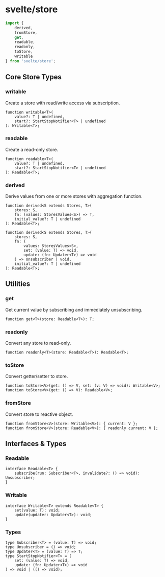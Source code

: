 # svelte/store

```js
import {
	derived,
	fromStore,
	get,
	readable,
	readonly,
	toStore,
	writable
} from 'svelte/store';
```

## Core Store Types

### writable
Create a store with read/write access via subscription.

```dts
function writable<T>(
	value?: T | undefined,
	start?: StartStopNotifier<T> | undefined
): Writable<T>;
```

### readable
Create a read-only store.

```dts
function readable<T>(
	value?: T | undefined,
	start?: StartStopNotifier<T> | undefined
): Readable<T>;
```

### derived
Derive values from one or more stores with aggregation function.

```dts
function derived<S extends Stores, T>(
	stores: S,
	fn: (values: StoresValues<S>) => T,
	initial_value?: T | undefined
): Readable<T>;
```

```dts
function derived<S extends Stores, T>(
	stores: S,
	fn: (
		values: StoresValues<S>,
		set: (value: T) => void,
		update: (fn: Updater<T>) => void
	) => Unsubscriber | void,
	initial_value?: T | undefined
): Readable<T>;
```

## Utilities

### get
Get current value by subscribing and immediately unsubscribing.

```dts
function get<T>(store: Readable<T>): T;
```

### readonly
Convert any store to read-only.

```dts
function readonly<T>(store: Readable<T>): Readable<T>;
```

### toStore
Convert getter/setter to store.

```dts
function toStore<V>(get: () => V, set: (v: V) => void): Writable<V>;
function toStore<V>(get: () => V): Readable<V>;
```

### fromStore
Convert store to reactive object.

```dts
function fromStore<V>(store: Writable<V>): { current: V };
function fromStore<V>(store: Readable<V>): { readonly current: V };
```

## Interfaces & Types

### Readable
```dts
interface Readable<T> {
	subscribe(run: Subscriber<T>, invalidate?: () => void): Unsubscriber;
}
```

### Writable
```dts
interface Writable<T> extends Readable<T> {
	set(value: T): void;
	update(updater: Updater<T>): void;
}
```

### Types
```dts
type Subscriber<T> = (value: T) => void;
type Unsubscriber = () => void;
type Updater<T> = (value: T) => T;
type StartStopNotifier<T> = (
	set: (value: T) => void,
	update: (fn: Updater<T>) => void
) => void | (() => void);
```
